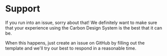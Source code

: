 # Support

If you run into an issue, sorry about that! We definitely want to make sure that
your experience using the Carbon Design System is the best that it can be.

When this happens, just create an issue on GitHub by filling out the template
and we'll try our best to respond in a reasonable time.
